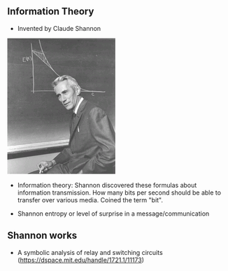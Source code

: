 ## Information Theory

* Invented by Claude Shannon

![shannon](shannon.gif)

* Information theory: Shannon discovered these formulas about information transmission. How many bits per second should be able to transfer over various media. Coined the term "bit".

* Shannon entropy or level of surprise in a message/communication

## Shannon works

* A symbolic analysis of relay and switching circuits (https://dspace.mit.edu/handle/1721.1/11173)
